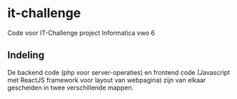 # it-challenge
Code voor IT-Challenge project Informatica vwo 6

## Indeling
De backend code (php voor server-operaties) en frontend code (Javascript met ReactJS framework voor layout van webpagina) zijn van elkaar gescheiden in twee verschillende mappen.
